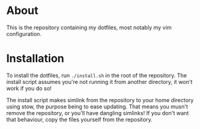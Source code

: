 About
=====

This is the repository containing my dotfiles, most notably my vim
configuration.

Installation
============

To install the dotfiles, run `./install.sh` in the root of the repository.
The install script assumes you're not running it from another directory, it
won't work if you do so!

The install script makes simlink from the repository to your home directory
using stow, the purpose being to ease updating. That means you musn't remove
the repository, or you'll have dangling simlinks! If you don't want that
behaviour, copy the files yourself from the repository.

